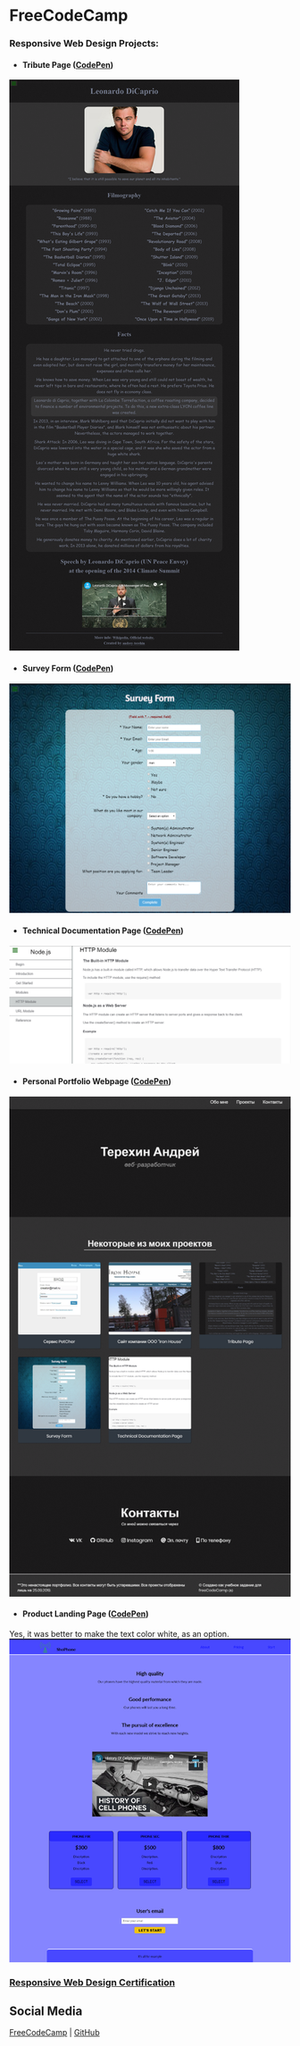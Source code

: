 # FreeCodeCamp

### Responsive Web Design Projects:

* #### Tribute Page ([CodePen](https://codepen.io/andrewter/full/NWKeMZW))
![Tribute Page](https://github.com/AndrewTer/freeCodeCamp/blob/master/Responsive-Web-Design-Projects/Tribute-Page/tribute_page.png)
* #### Survey Form ([CodePen](https://codepen.io/andrewter/full/JjPxEwo))
![Survey Form](https://github.com/AndrewTer/freeCodeCamp/blob/master/Responsive-Web-Design-Projects/Survey-Form/survey_form.png)
* #### Technical Documentation Page ([CodePen](https://codepen.io/andrewter/full/RwbvZwV))
![Technical Documentation Page](https://github.com/AndrewTer/freeCodeCamp/blob/master/Responsive-Web-Design-Projects/Technical-Documentation-Page/technical_documentation_page.png)
* #### Personal Portfolio Webpage ([CodePen](https://codepen.io/andrewter/full/aboMdwv))
![Personal Portfolio Webpage](https://github.com/AndrewTer/freeCodeCamp/blob/master/Responsive-Web-Design-Projects/Personal-Portfolio-Webpage/personal_portfolio_webpage.png)
* #### Product Landing Page ([CodePen](https://codepen.io/andrewter/full/xxKBOmo))
Yes, it was better to make the text color white, as an option.
![Product Landing Page](https://raw.githubusercontent.com/AndrewTer/freeCodeCamp/master/Responsive-Web-Design-Projects/Product-Landing-Page/product_landing_page.png)

### [Responsive Web Design Certification](https://www.freecodecamp.org/certification/andrey-terehin/responsive-web-design)

## Social Media
[FreeCodeCamp](https://www.freecodecamp.org/portfolio/andrey-terehin) | [GitHub](https://github.com/AndrewTer)
